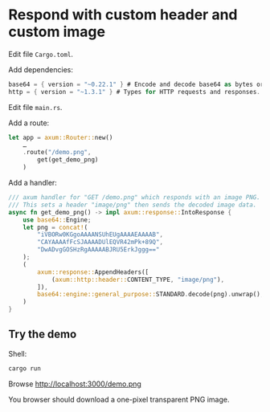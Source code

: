 # Respond with custom header and custom image

Edit file `Cargo.toml`.

Add dependencies:

```rust
base64 = { version = "~0.22.1" } # Encode and decode base64 as bytes or utf8.
http = { version = "~1.3.1" } # Types for HTTP requests and responses.
```

Edit file `main.rs`.

Add a route:

```rust
let app = axum::Router::new()
    …
    .route("/demo.png",
        get(get_demo_png)
    )
```

Add a handler:

```rust
/// axum handler for "GET /demo.png" which responds with an image PNG.
/// This sets a header "image/png" then sends the decoded image data.
async fn get_demo_png() -> impl axum::response::IntoResponse {
    use base64::Engine;
    let png = concat!(
        "iVBORw0KGgoAAAANSUhEUgAAAAEAAAAB",
        "CAYAAAAfFcSJAAAADUlEQVR42mPk+89Q",
        "DwADvgGOSHzRgAAAAABJRU5ErkJggg=="
    );
    (
        axum::response::AppendHeaders([
            (axum::http::header::CONTENT_TYPE, "image/png"),
        ]),
        base64::engine::general_purpose::STANDARD.decode(png).unwrap(),
    )
}
```

## Try the demo

Shell:

```sh
cargo run
```

Browse <http://localhost:3000/demo.png>

You browser should download a one-pixel transparent PNG image.

